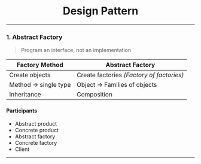 <h1 align="center">Design Pattern</h1>

***

### 1. Abstract Factory

> Program an interface, not an implementation

| Factory Method        | Abstract Factory                          |
|-----------------------|-------------------------------------------|
| Create objects        | Create factories *(Factory of factories)* |
| Method -> single type | Object -> Families of objects             |
| Inheritance           | Composition                               |

#### Participants

- Abstract product
- Concrete product
- Abstract factory
- Concrete factory
- Client

***

